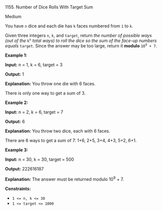 1155\. Number of Dice Rolls With Target Sum

Medium

You have `n` dice and each die has `k` faces numbered from `1` to `k`.

Given three integers `n`, `k`, and `target`, return _the number of possible ways (out of the_ <code>k<sup>n</sup></code> _total ways)_ _to roll the dice so the sum of the face-up numbers equals_ `target`. Since the answer may be too large, return it **modulo** <code>10<sup>9</sup> + 7</code>.

**Example 1:**

**Input:** n = 1, k = 6, target = 3

**Output:** 1

**Explanation:** You throw one die with 6 faces. 

There is only one way to get a sum of 3.

**Example 2:**

**Input:** n = 2, k = 6, target = 7

**Output:** 6

**Explanation:** You throw two dice, each with 6 faces. 

There are 6 ways to get a sum of 7: 1+6, 2+5, 3+4, 4+3, 5+2, 6+1.

**Example 3:**

**Input:** n = 30, k = 30, target = 500

**Output:** 222616187

**Explanation:** The answer must be returned modulo 10<sup>9</sup> + 7.

**Constraints:**

*   `1 <= n, k <= 30`
*   `1 <= target <= 1000`